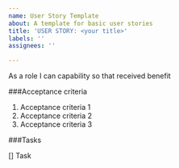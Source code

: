 ```yaml
---
name: User Story Template
about: A template for basic user stories
title: 'USER STORY: <your title>'
labels: ''
assignees: ''

---
```


As a role I can capability so that received benefit

###Acceptance criteria

1. Acceptance criteria 1
2. Acceptance criteria 2
3. Acceptance criteria 3

###Tasks

[] Task
